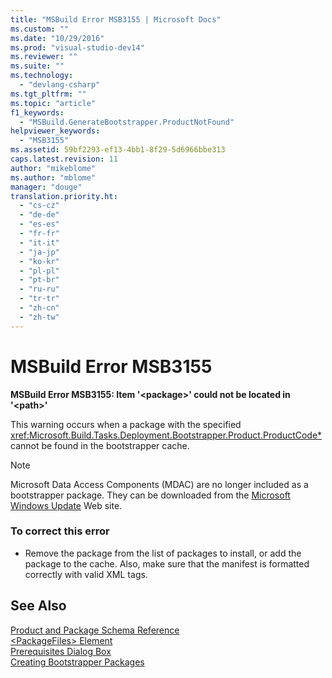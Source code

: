 ```yaml
---
title: "MSBuild Error MSB3155 | Microsoft Docs"
ms.custom: ""
ms.date: "10/29/2016"
ms.prod: "visual-studio-dev14"
ms.reviewer: ""
ms.suite: ""
ms.technology: 
  - "devlang-csharp"
ms.tgt_pltfrm: ""
ms.topic: "article"
f1_keywords: 
  - "MSBuild.GenerateBootstrapper.ProductNotFound"
helpviewer_keywords: 
  - "MSB3155"
ms.assetid: 59bf2293-ef13-4bb1-8f29-5d6966bbe313
caps.latest.revision: 11
author: "mikeblome"
ms.author: "mblome"
manager: "douge"
translation.priority.ht: 
  - "cs-cz"
  - "de-de"
  - "es-es"
  - "fr-fr"
  - "it-it"
  - "ja-jp"
  - "ko-kr"
  - "pl-pl"
  - "pt-br"
  - "ru-ru"
  - "tr-tr"
  - "zh-cn"
  - "zh-tw"
---
```

# MSBuild Error MSB3155
**MSBuild Error MSB3155: Item '\<package>' could not be located in '\<path>'**  
  
 This warning occurs when a package with the specified <xref:Microsoft.Build.Tasks.Deployment.Bootstrapper.Product.ProductCode*> cannot be found in the bootstrapper cache.  
  
> [!NOTE]
>  Microsoft Data Access Components (MDAC) are no longer included as a bootstrapper package. They can be downloaded from the [Microsoft Windows Update](http://go.microsoft.com/fwlink/?LinkId=86676) Web site.  
  
### To correct this error  
  
-   Remove the package from the list of packages to install, or add the package to the cache. Also, make sure that the manifest is formatted correctly with valid XML tags.  
  
## See Also  
 [Product and Package Schema Reference](../deployment/product-and-package-schema-reference.md)   
 [\<PackageFiles> Element](../deployment/packagefiles-element-bootstrapper.md)   
 [Prerequisites Dialog Box](../ide/reference/prerequisites-dialog-box.md)   
 [Creating Bootstrapper Packages](../deployment/creating-bootstrapper-packages.md)
